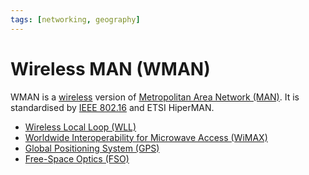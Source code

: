 ```yaml
---
tags: [networking, geography]
---
```


# Wireless MAN (WMAN)

WMAN is a [wireless](202302161842.md) version of [Metropolitan Area Network (MAN)](202209021228.md).
It is standardised by [IEEE 802.16](202305282152.md) and ETSI HiperMAN.

- [Wireless Local Loop (WLL)](202303300850.md)
- [Worldwide Interoperability for Microwave Access (WiMAX)](202305181312.md)
- [Global Positioning System (GPS)](202305282217.md)
- [Free-Space Optics (FSO)](202305282222.md)
